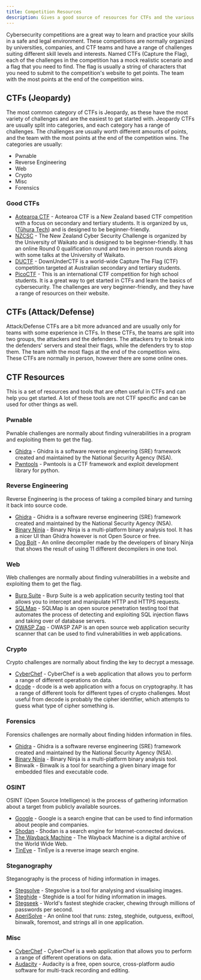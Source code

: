 ```yaml
---
title: Competition Resources
description: Gives a good source of resources for CTFs and the various NZ CTFs out there
---
```


Cybersecurity competitions are a great way to learn and practice your skills in a safe and legal environment. These competitions are normally organized by universities, companies, and CTF teams and have a range of challenges suiting different skill levels and interests. Named CTFs (Capture the Flag), each of the challenges in the competition has a mock realistic scenario and a flag that you need to find. The flag is usually a string of characters that you need to submit to the competition's website to get points. The team with the most points at the end of the competition wins.

## CTFs (Jeopardy)

The most common category of CTFs is Jeopardy, as these have the most variety of challenges and are the easiest to get started with. Jeopardy CTFs are usually split into categories, and each category has a range of challenges. The challenges are usually worth different amounts of points, and the team with the most points at the end of the competition wins. The categories are usually:

- Pwnable
- Reverse Engineering
- Web
- Crypto
- Misc
- Forensics

### Good CTFs

- [Aotearoa CTF](https://aotearoactf.com/) - Aotearoa CTF is a New Zealand based CTF competition with a focus on secondary and tertiary students. It is organized by us, ([Tūhura Tech](https://tuhuratech.org.nz)) and is designed to be beginner-friendly.
- [NZCSC](https://cybersecuritychallenge.org.nz) - The New Zealand Cyber Security Challenge is organized by the University of Waikato and is designed to be beginner-friendly. It has an online Round 0 qualification round and two in person rounds along with some talks at the University of Waikato.
- [DUCTF](https://downunderctf.com)  - DownUnderCTF is a world-wide Capture The Flag (CTF) competition targeted at Australian secondary and tertiary students.
- [PicoCTF](https://picoctf.com/) - This is an international CTF competition for high school students. It is a great way to get started in CTFs and learn the basics of cybersecurity. The challenges are very beginner-friendly, and they have a range of resources on their website.

## CTFs (Attack/Defense)

Attack/Defense CTFs are a bit more advanced and are usually only for teams with some experience in CTFs. In these CTFs, the teams are split into two groups, the attackers and the defenders. The attackers try to break into the defenders' servers and steal their flags, while the defenders try to stop them. The team with the most flags at the end of the competition wins. These CTFs are normally in person, however there are some online ones.

## CTF Resources

This is a set of resources and tools that are often useful in CTFs and can help you get started. A lot of these tools are not CTF specific and can be used for other things as well.

### Pwnable

Pwnable challenges are normally about finding vulnerabilities in a program and exploiting them to get the flag.

- [Ghidra](https://ghidra-sre.org/) - Ghidra is a software reverse engineering (SRE) framework created and maintained by the National Security Agency (NSA).
- [Pwntools](https://docs.pwntools.com/en/stable/) - Pwntools is a CTF framework and exploit development library for python.


### Reverse Engineering

Reverse Engineering is the process of taking a compiled binary and turning it back into source code.

- [Ghidra](https://ghidra-sre.org/) - Ghidra is a software reverse engineering (SRE) framework created and maintained by the National Security Agency (NSA).
- [Binary Ninja](https://binary.ninja/) - Binary Ninja is a multi-platform binary analysis tool. It has a nicer UI than Ghidra however is not Open Source or free.
- [Dog Bolt](https://dogbolt.org) - An online decompiler made by the developers of binary Ninja that shows the result of using 11 different decompilers in one tool.

### Web

Web challenges are normally about finding vulnerabilities in a website and exploiting them to get the flag.

- [Burp Suite](https://portswigger.net/burp) - Burp Suite is a web application security testing tool that allows you to intercept and manipulate HTTP and HTTPS requests.
- [SQLMap](https://sqlmap.org/) - SQLMap is an open source penetration testing tool that automates the process of detecting and exploiting SQL injection flaws and taking over of database servers.
- [OWASP Zap](https://owasp.org/www-project-zap/) - OWASP ZAP is an open source web application security scanner that can be used to find vulnerabilities in web applications.

### Crypto

Crypto challenges are normally about finding the key to decrypt a message.

- [CyberChef](https://gchq.github.io/CyberChef/) - CyberChef is a web application that allows you to perform a range of different operations on data.
- [dcode](https://www.dcode.fr/) - dcode is a web application with a focus on cryptography. It has a range of different tools for different types of crypto challenges. Most useful from decode is probably the cipher identifier, which attempts to guess what type of cipher something is.

### Forensics

Forensics challenges are normally about finding hidden information in files.

- [Ghidra](https://ghidra-sre.org/) - Ghidra is a software reverse engineering (SRE) framework created and maintained by the National Security Agency (NSA).
- [Binary Ninja](https://binary.ninja/) - Binary Ninja is a multi-platform binary analysis tool.
- Binwalk - Binwalk is a tool for searching a given binary image for embedded files and executable code.

### OSINT

OSINT (Open Source Intelligence) is the process of gathering information about a target from publicly available sources.

- [Google](https://www.google.com/) - Google is a search engine that can be used to find information about people and companies.
- [Shodan](https://www.shodan.io/) - Shodan is a search engine for Internet-connected devices.
- [The Wayback Machine](https://archive.org/web/) - The Wayback Machine is a digital archive of the World Wide Web.
- [TinEye](https://tineye.com/) - TinEye is a reverse image search engine.

### Steganography

Steganography is the process of hiding information in images.

- [Stegsolve](https://github.com/Giotino/stegsolve/releases) - Stegsolve is a tool for analysing and visualising images.
- [Steghide](http://steghide.sourceforge.net/) - Steghide is a tool for hiding information in images.
- [Stegseek](https://github.com/RickdeJager/stegseek) - World's fastest steghide cracker, chewing through millions of passwords per second.
- [AperiSolve](https://www.aperisolve.com/) - An online tool that runs: zsteg, steghide, outguess, exiftool, binwalk, foremost, and strings all in one application.

### Misc

- [CyberChef](https://gchq.github.io/CyberChef/) - CyberChef is a web application that allows you to perform a range of different operations on data.
- [Audacity](https://www.audacityteam.org/) - Audacity is a free, open source, cross-platform audio software for multi-track recording and editing.
